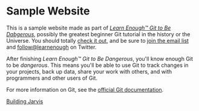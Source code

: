 # Sample Website

This is a sample website made as part of [*Learn Enough™ Git to Be Dabgerous*](http://learnenough.com/git-tutorial), possibly the greatest beginner Git tutorial in the history or the Universe. You should totally [check it out](http://Learnenough.com/git-tutorial), and be sure to [join the email list](http://learnenough.com/#email_list) and [follow@learnenough](http://twitter.com/learnenough) on Twitter.

After finishing *Learn Enough™ Git to Be Dangerous*, you'll know enough Git to be *dangerous*. This means you'll be able to use Git to track changes in your projects, back up data, share your work with others, and with programmers and other users of Git.

For more information on Git, see the [official Git documentation](https://agit-scm.com/).

[Building Jarvis](https://www.facebook.com/notes/mark-zuckerberg/building-jarvis/10154361492931634/)
